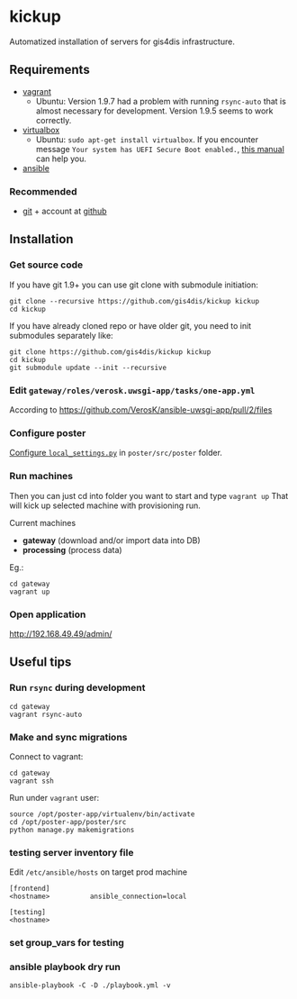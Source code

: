 # kickup
Automatized installation of servers for gis4dis infrastructure.


## Requirements
- [vagrant](https://www.vagrantup.com/docs/installation/)
   - Ubuntu: Version 1.9.7 had a problem with running `rsync-auto` that is almost necessary for development. Version 1.9.5 seems to work correctly.
- [virtualbox](https://www.virtualbox.org/wiki/Downloads)
   - Ubuntu: `sudo apt-get install virtualbox`. If you encounter message `Your system has UEFI Secure Boot enabled.`, [this manual](https://stegard.net/2016/10/virtualbox-secure-boot-ubuntu-fail/) can help you.
- [ansible](http://docs.ansible.com/ansible/latest/intro_installation.html)

### Recommended
- [git](https://git-scm.com/downloads) + account at [github](https://github.com/join)


## Installation

### Get source code
If you have git 1.9+ you can use git clone with submodule initiation:

```
git clone --recursive https://github.com/gis4dis/kickup kickup
cd kickup
```

If you have already cloned repo or have older git, you need to init submodules separately like:

```
git clone https://github.com/gis4dis/kickup kickup
cd kickup
git submodule update --init --recursive
```

### Edit `gateway/roles/verosk.uwsgi-app/tasks/one-app.yml`
According to https://github.com/VerosK/ansible-uwsgi-app/pull/2/files

### Configure poster

[Configure `local_settings.py`](https://github.com/gis4dis/poster/blob/master/README.md#3-configure-local_settingspy) in `poster/src/poster` folder.

### Run machines

Then you can just cd into folder you want to start and type `vagrant up`
That will kick up selected machine with provisioning run.

Current machines
- **gateway** (download and/or import data into DB)
- **processing** (process data)

Eg.:
```
cd gateway
vagrant up
```

### Open application
http://192.168.49.49/admin/


## Useful tips

### Run `rsync` during development
```
cd gateway
vagrant rsync-auto
```

### Make and sync migrations
Connect to vagrant:
```
cd gateway
vagrant ssh
```

Run under `vagrant` user:
```
source /opt/poster-app/virtualenv/bin/activate
cd /opt/poster-app/poster/src
python manage.py makemigrations
```

### testing server inventory file
Edit `/etc/ansible/hosts` on target prod machine
```
[frontend]
<hostname>          ansible_connection=local

[testing]
<hostname>
```
### set group_vars for testing

### ansible playbook dry run
`ansible-playbook -C -D ./playbook.yml -v`
